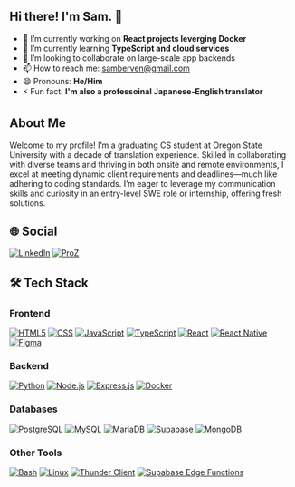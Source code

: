 ## Hi there! I'm Sam. 👋
- 🔭 I’m currently working on **React projects leverging Docker**
- 🌱 I’m currently learning **TypeScript and cloud services**
- 👯 I’m looking to collaborate on large-scale app backends 
- 📫 How to reach me: [samberven@gmail.com](samberven@gmail.com)
- 😄 Pronouns: **He/Him**
- ⚡ Fun fact: **I'm also a professoinal Japanese-English translator**

## About Me
Welcome to my profile! I’m a graduating CS student at Oregon State University with a decade of translation experience. Skilled in collaborating with diverse teams and thriving in both onsite and remote environments, I excel at meeting dynamic client requirements and deadlines—much like adhering to coding standards. I’m eager to leverage my communication skills and curiosity in an entry-level SWE role or internship, offering fresh solutions.

## 🌐 Social
[![LinkedIn](https://img.shields.io/badge/-LinkedIn-0077B5?style=for-the-badge&logo=linkedin&logoColor=white)](https://www.linkedin.com/in/samuelberven/)
[![ProZ](https://img.shields.io/badge/-ProZ-1B4F72?style=for-the-badge&logo=proz&logoColor=white)](https://www.proz.com/translator/1921691)

## 🛠️ Tech Stack
### Frontend
[![HTML5](https://img.shields.io/badge/-HTML5-E34F26?style=for-the-badge&logo=html5&logoColor=white)](https://developer.mozilla.org/en-US/docs/Web/HTML)
[![CSS](https://img.shields.io/badge/-CSS-1572B6?style=for-the-badge&logo=css3&logoColor=white)](https://developer.mozilla.org/en-US/docs/Web/CSS)
[![JavaScript](https://img.shields.io/badge/-JavaScript-F7DF1E?style=for-the-badge&logo=javascript&logoColor=black)](https://www.javascript.com)
[![TypeScript](https://img.shields.io/badge/-TypeScript-007ACC?style=for-the-badge&logo=typescript&logoColor=white)](https://www.typescriptlang.org)
[![React](https://img.shields.io/badge/-React-61DAFB?style=for-the-badge&logo=react&logoColor=black)](https://reactjs.org)
[![React Native](https://img.shields.io/badge/-React_Native-61DAFB?style=for-the-badge&logo=react&logoColor=black)](https://reactnative.dev)
[![Figma](https://img.shields.io/badge/-Figma-F24E1E?style=for-the-badge&logo=figma&logoColor=white)](https://www.figma.com)
### Backend
[![Python](https://img.shields.io/badge/-Python-3776AB?style=for-the-badge&logo=python&logoColor=white)](https://www.python.org)
[![Node.js](https://img.shields.io/badge/-Node.js-339933?style=for-the-badge&logo=node.js&logoColor=white)](https://nodejs.org)
[![Express.js](https://img.shields.io/badge/-Express.js-000000?style=for-the-badge&logo=express&logoColor=white)](https://expressjs.com)
[![Docker](https://img.shields.io/badge/-Docker-2496ED?style=for-the-badge&logo=docker&logoColor=white)](https://www.docker.com)
### Databases
[![PostgreSQL](https://img.shields.io/badge/-PostgreSQL-4169E1?style=for-the-badge&logo=postgresql&logoColor=white)](https://www.postgresql.org)
[![MySQL](https://img.shields.io/badge/-MySQL-4479A1?style=for-the-badge&logo=mysql&logoColor=white)](https://www.mysql.com)
[![MariaDB](https://img.shields.io/badge/-MariaDB-003545?style=for-the-badge&logo=mariadb&logoColor=white)](https://mariadb.org)
[![Supabase](https://img.shields.io/badge/-Supabase-3ECF8E?style=for-the-badge&logo=supabase&logoColor=white)](https://supabase.com)
[![MongoDB](https://img.shields.io/badge/-MongoDB-47A248?style=for-the-badge&logo=mongodb&logoColor=white)](https://www.mongodb.com)
### Other Tools
[![Bash](https://img.shields.io/badge/-Bash-4EAA25?style=for-the-badge&logo=gnubash&logoColor=white)](https://www.gnu.org/software/bash/)
[![Linux](https://img.shields.io/badge/-Linux-FCC624?style=for-the-badge&logo=linux&logoColor=black)](https://www.linux.org)
[![Thunder Client](https://img.shields.io/badge/-Thunder_Client-FF6F61?style=for-the-badge&logo=thunderclient&logoColor=white)](https://www.thunderclient.com)
[![Supabase Edge Functions](https://img.shields.io/badge/-Supabase_Edge_Functions-3ECF8E?style=for-the-badge&logo=supabase&logoColor=white)](https://supabase.com/docs/guides/functions)

<!--
**samuelberven/samuelberven** is a ✨ _special_ ✨ repository because its `README.md` (this file) appears on your GitHub profile.

Here are some ideas to get you started:

- 🤔 I’m looking for help with ...
- 💬 Ask me about ...
- 📫 How to reach me: ...
- 😄 Pronouns: ...
- ⚡ Fun fact: ...
-->
